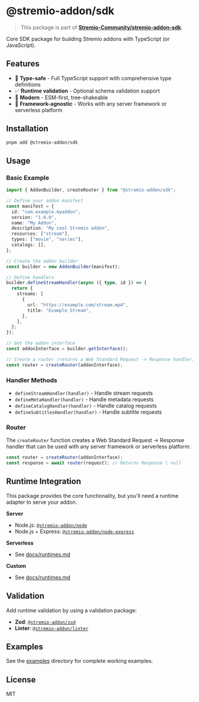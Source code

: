# @stremio-addon/sdk

> This package is part of [**Stremio-Community/stremio-addon-sdk**](https://github.com/Stremio-Community/stremio-addon-sdk).

Core SDK package for building Stremio addons with TypeScript (or JavaScript).

## Features

- 🎯 **Type-safe** - Full TypeScript support with comprehensive type definitions
- ✅ **Runtime validation** - Optional schema validation support
- 🚀 **Modern** - ESM-first, tree-shakeable
- 🧩 **Framework-agnostic** - Works with any server framework or serverless platform

## Installation

```bash
pnpm add @stremio-addon/sdk
```

## Usage

### Basic Example

```typescript
import { AddonBuilder, createRouter } from "@stremio-addon/sdk";

// Define your addon manifest
const manifest = {
  id: "com.example.myaddon",
  version: "1.0.0",
  name: "My Addon",
  description: "My cool Stremio addon",
  resources: ["stream"],
  types: ["movie", "series"],
  catalogs: [],
};

// Create the addon builder
const builder = new AddonBuilder(manifest);

// Define handlers
builder.defineStreamHandler(async ({ type, id }) => {
  return {
    streams: [
      {
        url: "https://example.com/stream.mp4",
        title: "Example Stream",
      },
    ],
  };
});

// Get the addon interface
const addonInterface = builder.getInterface();

// Create a router (returns a Web Standard Request -> Response handler)
const router = createRouter(addonInterface);
```

### Handler Methods

- `defineStreamHandler(handler)` - Handle stream requests
- `defineMetaHandler(handler)` - Handle metadata requests
- `defineCatalogHandler(handler)` - Handle catalog requests
- `defineSubtitlesHandler(handler)` - Handle subtitle requests

### Router

The `createRouter` function creates a Web Standard Request -> Response handler that can be used with any server framework or serverless platform:

```typescript
const router = createRouter(addonInterface);
const response = await router(request); // Returns Response | null
```

## Runtime Integration

This package provides the core functionality, but you'll need a runtime adapter to serve your addon.

**Server**

- Node.js: [`@stremio-addon/node`](../runtime/node)
- Node.js + Express: [`@stremio-addon/node-express`](../runtime/node-express)

**Serverless**

- See [docs/runtimes.md](../../docs/runtimes.md)

**Custom**

- See [docs/runtimes.md](../../docs/runtimes.md)

## Validation

Add runtime validation by using a validation package:

- **Zod**: [`@stremio-addon/zod`](../validation/zod)
- **Linter**: [`@stremio-addon/linter`](../validation/linter)

## Examples

See the [examples](../../examples/) directory for complete working examples.

## License

MIT
